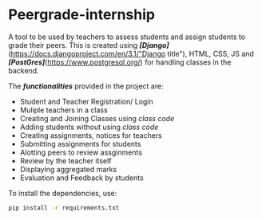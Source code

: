 # Peergrade-internship

A tool to be used by teachers to assess students and assign students to grade their peers. This is created using ***[Django]***(https://docs.djangoproject.com/en/3.1/"Django title"), HTML, CSS, JS and ***[PostGres]***(https://www.postgresql.org/) for handling classes in the backend. 

The ***functionalities*** provided in the project are:
* Student and Teacher Registration/ Login
* Muliple teachers in a class
* Creating and Joining Classes using _class code_
* Adding students without using _class code_
* Creating assignments, notices for teachers
* Submitting assignments for students
* Alotting peers to review assginments
* Review by the teacher itself
* Displaying aggregated marks
* Evaluation and Feedback by students

To install the dependencies, use:
```bash
pip install -r requirements.txt
```
